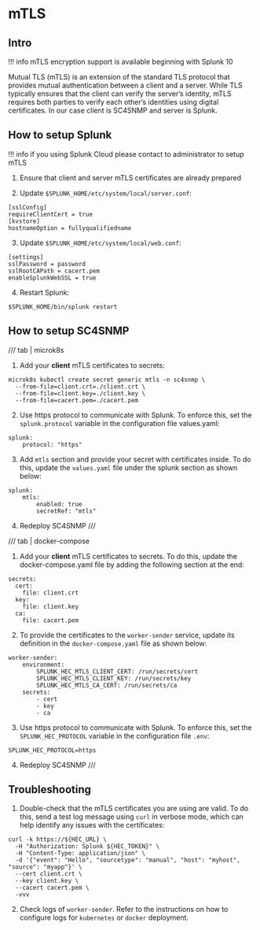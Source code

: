# mTLS


## Intro

!!! info
    mTLS encryption support is available beginning with Splunk 10

Mutual TLS (mTLS) is an extension of the standard TLS protocol that provides mutual authentication between a client and a server. While TLS typically ensures that the client can verify the server’s identity, mTLS requires both parties to verify each other’s identities using digital certificates. In our case client is SC4SNMP and server is Splunk.


## How to setup Splunk

!!! info
    if you using Splunk Cloud please contact to administrator to setup mTLS

1. Ensure that client and server mTLS certificates are already prepared

2. Update `$SPLUNK_HOME/etc/system/local/server.conf`:

```
[sslConfig]
requireClientCert = true
[kvstore]
hostnameOption = fullyqualifiedname
```

3. Update `$SPLUNK_HOME/etc/system/local/web.conf`:

```
[settings]
sslPassword = password
sslRootCAPath = cacert.pem
enableSplunkWebSSL = true
```

4. Restart Splunk:

```
$SPLUNK_HOME/bin/splunk restart
```

## How to setup SC4SNMP

/// tab | microk8s
1. Add your **client** mTLS certificates to secrets:

```
microk8s kubectl create secret generic mtls -n sc4snmp \
  --from-file=client.crt=./client.crt \
  --from-file=client.key=./client.key \
  --from-file=cacert.pem=./cacert.pem
```

2. Use https protocol to communicate with Splunk. To enforce this, set the `splunk.protocol` variable in the configuration file values.yaml:

```
splunk:
    protocol: "https"
```

3. Add `mtls` section and provide your secret with certificates inside. To do this, update the `values.yaml` file under the splunk section as shown below:

```
splunk:
    mtls:
        enabled: true
        secretRef: "mtls"
```

4. Redeploy SC4SNMP
///

/// tab | docker-compose
1. Add your **client** mTLS certificates to secrets. To do this, update the docker-compose.yaml file by adding the following section at the end:

```
secrets:
  cert:
    file: client.crt
  key:
    file: client.key
  ca:
    file: cacert.pem
```

2. To provide the certificates to the `worker-sender` service, update its definition in the `docker-compose.yaml` file as shown below:

```
worker-sender:
    environment:
        SPLUNK_HEC_MTLS_CLIENT_CERT: /run/secrets/cert
        SPLUNK_HEC_MTLS_CLIENT_KEY: /run/secrets/key
        SPLUNK_HEC_MTLS_CA_CERT: /run/secrets/ca
    secrets:
        - cert
        - key
        - ca
```
3. Use https protocol to communicate with Splunk. To enforce this, set the `SPLUNK_HEC_PROTOCOL` variable in the configuration file `.env`:

```
SPLUNK_HEC_PROTOCOL=https
```

4. Redeploy SC4SNMP
///


## Troubleshooting

1. Double-check that the mTLS certificates you are using are valid. To do this, send a test log message using `curl` in verbose mode, which can help identify any issues with the certificates:

```
curl -k https://${HEC_URL} \
  -H "Authorization: Splunk ${HEC_TOKEN}" \
  -H "Content-Type: application/json" \
  -d '{"event": "Hello", "sourcetype": "manual", "host": "myhost", "source": "myapp"}' \
  --cert client.crt \
  --key client.key \
  --cacert cacert.pem \
  -vvv
```

2. Check logs of `worker-sender`. Refer to the instructions on how to configure logs for `kubernetes` or `docker` deployment.



